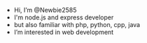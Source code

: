 -  Hi, I’m @Newbie2585
-  I'm node.js and express developer
-  but also familiar with php, python, cpp, java
-  I’m interested in web development

<!---
Newbie2585/Newbie2585 is a ✨ special ✨ repository because its `README.md` (this file) appears on your GitHub profile.
You can click the Preview link to take a look at your changes.
--->
